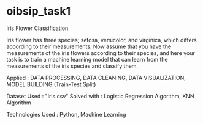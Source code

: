 # oibsip_task1
Iris Flower Classification

Iris flower has three species; setosa, versicolor, and virginica, which differs according to their measurements. Now assume that you have the measurements of the iris flowers according to their species, and here your task is to train a machine learning model that can learn from the measurements of the iris species and classify them.

Applied : DATA PROCESSING, DATA CLEANING, DATA VISUALIZATION, MODEL BUILDING (Train-Test Split)

Dataset Used : "Iris.csv" Solved with : Logistic Regression Algorithm, KNN Algorithm

Technologies Used : Python, Machine Learning
